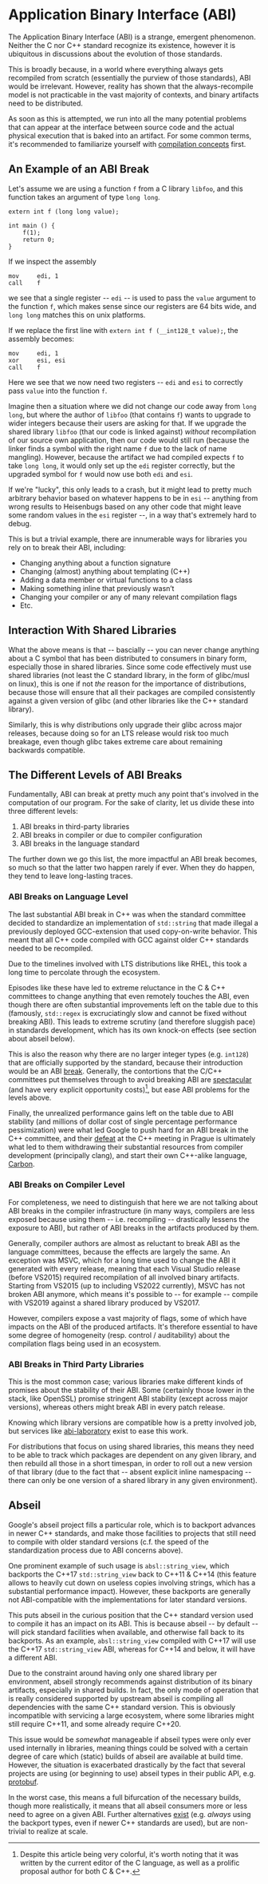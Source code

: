 # Application Binary Interface (ABI)

The Application Binary Interface (ABI) is a strange, emergent phenomenon.
Neither the C nor C++ standard recognize its existence, however it is ubiquitous
in discussions about the evolution of those standards.

This is broadly because, in a world where everything always gets recompiled from
scratch (essentially the purview of those standards), ABI would be irrelevant.
However, reality has shown that the always-recompile model is not practicable
in the vast majority of contexts, and binary artifacts need to be distributed.

As soon as this is attempted, we run into all the many potential problems that
can appear at the interface between source code and the actual physical
execution that is baked into an artifact. For some common terms, it's
recommended to familiarize yourself with [compilation concepts](./compilation_concepts.md)
first.

## An Example of an ABI Break

Let's assume we are using a function `f` from a C library `libfoo`, and this
function takes an argument of type `long long`.
```
extern int f (long long value);

int main () {
	f(1);
	return 0;
}
```

If we inspect the assembly
```
mov     edi, 1
call    f
```
we see that a single register -- `edi` -- is used to pass the `value` argument
to the function `f`, which makes sense since our registers are 64 bits wide,
and `long long` matches this on unix platforms.

If we replace the first line with `extern int f (__int128_t value);`, the
assembly becomes:
```
mov     edi, 1
xor     esi, esi
call    f
```
Here we see that we now need two registers -- `edi` and `esi` to correctly pass
`value` into the function `f`.

Imagine then a situation where we did not change our code away from `long long`,
but where the author of `libfoo` (that contains `f`) wants to upgrade to wider
integers because their users are asking for that. If we upgrade the shared
library `libfoo` (that our code is linked against) _without_ recompilation of
our source own application, then our code would still run (because the linker
finds a symbol with the right name `f` due to the lack of name mangling).
However, because the artifact we had compiled expects `f` to take `long long`,
it would only set up the `edi` register correctly, but the upgraded symbol for
`f` would now use both `edi` and `esi`.

If we're "lucky", this only leads to a crash, but it might lead to pretty much
arbitrary behavior based on whatever happens to be in `esi` -- anything from
wrong results to Heisenbugs based on any other code that might leave some random
values in the `esi` register --, in a way that's extremely hard to debug.

This is but a trivial example, there are innumerable ways for libraries you
rely on to break their ABI, including:
- Changing anything about a function signature
- Changing (almost) anything about templating (C++)
- Adding a data member or virtual functions to a class
- Making something inline that previously wasn’t
- Changing your compiler or any of many relevant compilation flags
- Etc.

## Interaction With Shared Libraries

What the above means is that -- bascially -- you can never change anything about
a C symbol that has been distributed to consumers in binary form, especially
those in shared libraries. Since some code effectively must use shared libraries
(not least the C standard library, in the form of glibc/musl on linux), this is
one if not _the_ reason for the importance of distributions, because those will
ensure that all their packages are compiled consistently against a given version
of glibc (and other libraries like the C++ standard library).

Similarly, this is why distributions only upgrade their glibc across major
releases, because doing so for an LTS release would risk too much breakage,
even though glibc takes extreme care about remaining backwards compatible.

## The Different Levels of ABI Breaks

Fundamentally, ABI can break at pretty much any point that's involved in the
computation of our program. For the sake of clarity, let us divide these into
three different levels:
1. ABI breaks in third-party libraries
1. ABI breaks in compiler or due to compiler configuration
1. ABI breaks in the language standard

The further down we go this list, the more impactful an ABI break becomes, so
much so that the latter two happen rarely if ever. When they do happen, they
tend to leave long-lasting traces.

### ABI Breaks on Language Level

The last substantial ABI break in C++ was when the standard committee decided
to standardize an implementation of `std::string` that made illegal a previously
deployed GCC-extension that used copy-on-write behavior. This meant that all
C++ code compiled with GCC against older C++ standards needed to be recompiled.

Due to the timelines involved with LTS distributions like RHEL, this took a long
time to percolate through the ecosystem.

Episodes like these have led to extreme reluctance in the C & C++ committees to
change anything that even remotely touches the ABI, even though there are often
substantial improvements left on the table due to this (famously, `std::regex`
is excruciatingly slow and cannot be fixed without breaking ABI). This leads to
extreme scrutiny (and therefore sluggish pace) in standards development, which
has its own knock-on effects (see section about abseil below).

This is also the reason why there are no larger integer types (e.g. `int128`)
that are officially supported by the standard, because their introduction would
be an ABI [break](https://thephd.dev/intmax_t-hell-c++-c). Generally, the
contortions that the C/C++ committees put themselves through to avoid breaking
ABI are [spectacular](https://thephd.dev/binary-banshees-digital-demons-abi-c-c++-help-me-god-please)
(and have very explicit opportunity costs)[^1], but ease ABI problems for the levels
above.

[^1]:
    Despite this article being very colorful, it's worth noting that it was
    written by the current editor of the C language, as well as a prolific
    proposal author for both C & C++.

Finally, the unrealized performance gains left on the table due to ABI
stability (and millions of dollar cost of single percentage performance
pessimization) were what led Google to push hard for an ABI break in the C++
committee, and their [defeat](https://cor3ntin.github.io/posts/abi/) at the
C++ meeting in Prague is ultimately what led to them withdrawing their
substantial resources from compiler development (principally clang), and
start their own C++-alike language, [Carbon](https://github.com/carbon-language/carbon-lang).

### ABI Breaks on Compiler Level

For completeness, we need to distinguish that here we are not talking about
ABI breaks in the compiler infrastructure (in many ways, compilers are less
exposed because using them -- i.e. recompiling -- drastically lessens the
exposure to ABI), but rather of ABI breaks in the artifacts produced by them.

Generally, compiler authors are almost as reluctant to break ABI as the language
committees, because the effects are largely the same. An exception was MSVC,
which for a long time used to change the ABI it generated with every release,
meaning that each Visual Studio release (before VS2015) required recompilation
of all involved binary artifacts. Starting from VS2015 (up to including VS2022
currently), MSVC has not broken ABI anymore, which means it's possible to --
for example -- compile with VS2019 against a shared library produced by VS2017.

However, compilers expose a vast majority of flags, some of which have impacts
on the ABI of the produced artifacts. It's therefore essential to have some
degree of homogeneity (resp. control / auditability) about the compilation flags
being used in an ecosystem.

### ABI Breaks in Third Party Libraries

This is the most common case; various libraries make different kinds of promises
about the stability of their ABI. Some (certainly those lower in the stack, like
OpenSSL) promise stringent ABI stability (except across major versions), whereas
others might break ABI in every patch release.

Knowing which library versions are compatible how is a pretty involved job, but
services like [abi-laboratory](https://abi-laboratory.pro/tracker/timeline/openssl)
exist to ease this work.

For distributions that focus on using shared libraries, this means they need to
be able to track which packages are dependent on any given library, and then
rebuild all those in a short timespan, in order to roll out a new version of
that library (due to the fact that -- absent explicit inline namespacing --
there can only be one version of a shared library in any given environment).

## Abseil

Google's abseil project fills a particular role, which is to backport advances
in newer C++ standards, and make those facilities to projects that still need to
compile with older standard versions (c.f. the speed of the standardization
process due to ABI concerns above).

One prominent example of such usage is `absl::string_view`, which backports the
C++17 `std::string_view` back to C++11 & C++14 (this feature allows to heavily
cut down on useless copies involving strings, which has a substantial
performance impact). However, these backports are generally not ABI-compatible
with the implementations for later standard versions.

This puts abseil in the curious position that the C++ standard version used to
compile it has an impact on its ABI. This is because abseil -- by default --
will pick standard facilities when available, and otherwise fall back to its
backports. As an example, `absl::string_view` compiled with C++17 will use the
C++17 `std::string_view` ABI, whereas for C++14 and below, it will have a
different ABI.

Due to the constraint around having only one shared library per environment,
abseil strongly recommends against distribution of its binary artifacts,
especially in shared builds. In fact, the only mode of operation that is really
considered supported by upstream abseil is compiling all dependencies with the
same C++ standard version. This is obviously incompatible with servicing a large
ecosystem, where some libraries might still require C++11, and some already
require C++20.

This issue would be _somewhat_ manageable if abseil types were only ever used
internally in libraries, meaning things could be solved with a certain degree of
care which (static) builds of abseil are available at build time. However, the
situation is exacerbated drastically by the fact that several projects are using
(or beginning to use) abseil types in their public API, e.g. [protobuf](https://developers.google.com/protocol-buffers/docs/news/2022-08-03#abseil-dep).

In the worst case, this means a full bifurcation of the necessary builds, though
more realistically, it means that all abseil consumers more or less need to
agree on a given ABI. Further alternatives [exist](https://github.com/conda-forge/abseil-cpp-feedstock/issues/45)
(e.g. _always_ using the backport types, even if newer C++ standards are used),
but are non-trivial to realize at scale.
